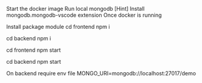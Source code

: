 Start the docker image
Run local mongodb
[Hint] Install mongodb.mongodb-vscode extension Once docker is running

Install package module
cd frontend
npm i

cd backend
npm i

cd frontend
npm start

cd backend
npm start

On backend require env file
 MONGO_URI=mongodb://localhost:27017/demo
